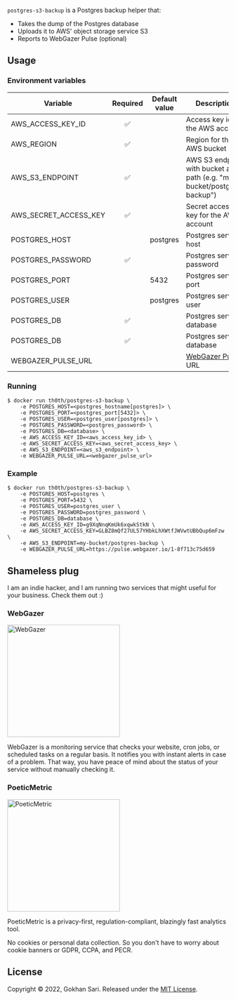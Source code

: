 `postgres-s3-backup` is a Postgres backup helper that:

* Takes the dump of the Postgres database
* Uploads it to AWS' object storage service S3
* Reports to WebGazer Pulse (optional)

## Usage

### Environment variables

| Variable              | Required | Default value  | Description                                                             |
|-----------------------|:--------:|----------------|-------------------------------------------------------------------------|
| AWS_ACCESS_KEY_ID     |    ✅     |                | Access key id for the AWS account                                       |
| AWS_REGION            |    ✅     |                | Region for the AWS bucket                                               |
| AWS_S3_ENDPOINT       |    ✅     |                | AWS S3 endpoint with bucket and path (e.g. "my-bucket/postgres-backup") |
| AWS_SECRET_ACCESS_KEY |    ✅     |                | Secret access key for the AWS account                                   |
| POSTGRES_HOST         |          | postgres       | Postgres server host                                                    |
| POSTGRES_PASSWORD     |    ✅     |                | Postgres server password                                                |
| POSTGRES_PORT         |          | 5432           | Postgres server port                                                    |
| POSTGRES_USER         |          | postgres       | Postgres server user                                                    |
| POSTGRES_DB           |    ✅     |                | Postgres server database                                                |
| POSTGRES_DB           |    ✅     |                | Postgres server database                                                |
| WEBGAZER_PULSE_URL    |          |                | [WebGazer Pulse](https://www.webgazer.io/pulse) URL                     |

### Running

    $ docker run th0th/postgres-s3-backup \
        -e POSTGRES_HOST=<postgres_hostname[postgres]> \
        -e POSTGRES_PORT=<postgres_port[5432]> \
        -e POSTGRES_USER=<postgres_user[postgres]> \
        -e POSTGRES_PASSWORD=<postgres_password> \
        -e POSTGRES_DB=<database> \
        -e AWS_ACCESS_KEY_ID=<aws_access_key_id> \
        -e AWS_SECRET_ACCESS_KEY=<aws_secret_access_key> \
        -e AWS_S3_ENDPOINT=<aws_s3_endpoint> \
        -e WEBGAZER_PULSE_URL=<webgazer_pulse_url>

### Example

    $ docker run th0th/postgres-s3-backup \
        -e POSTGRES_HOST=postgres \
        -e POSTGRES_PORT=5432 \
        -e POSTGRES_USER=postgres_user \
        -e POSTGRES_PASSWORD=postgres_password \
        -e POSTGRES_DB=database \
        -e AWS_ACCESS_KEY_ID=g9XqNnqKmUk6xqwkStkN \
        -e AWS_SECRET_ACCESS_KEY=GLBZ8mQf27UL57YHbkLhXWtfJWVwtUBbQup6mFzw \
        -e AWS_S3_ENDPOINT=my-bucket/postgres-backup \
        -e WEBGAZER_PULSE_URL=https://pulse.webgazer.io/1-8f713c75d659

## Shameless plug

I am an indie hacker, and I am running two services that might useful for your business. Check them out :)

### WebGazer

[<img alt="WebGazer" src="https://user-images.githubusercontent.com/698079/162474223-f7e819c4-4421-4715-b8a2-819583550036.png" width="256" />](https://www.webgazer.io/?utm_source=github&utm_campaign=postgres-s3-backup-readme)

WebGazer is a monitoring service that checks your website, cron jobs, or scheduled tasks on a regular basis. It notifies
you with instant alerts in case of a problem. That way, you have peace of mind about the status of your service without
manually checking it.

### PoeticMetric

[<img alt="PoeticMetric" src="https://user-images.githubusercontent.com/698079/162474946-7c4565ba-5097-4a42-8821-d087e6f56a5d.png" width="256" />](https://www.poeticmetric.com/?utm_source=github&utm_campaign=postgres-s3-backup-readme)

PoeticMetric is a privacy-first, regulation-compliant, blazingly fast analytics tool.

No cookies or personal data collection. So you don't have to worry about cookie banners or GDPR, CCPA, and PECR.

## License

Copyright © 2022, Gokhan Sari. Released under the [MIT License](LICENSE).
